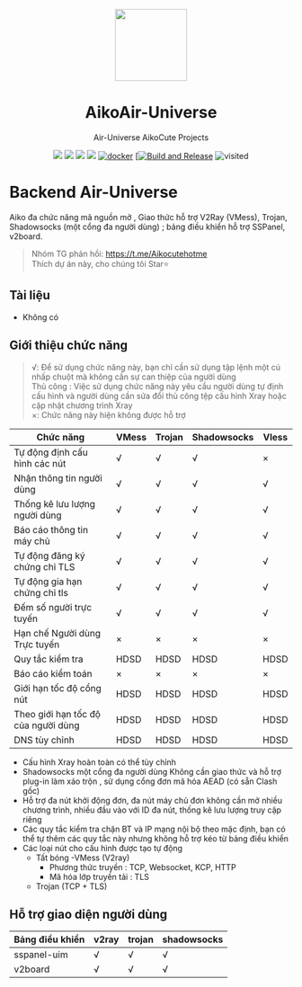 <p align="center"><img src="https://avatars.githubusercontent.com/u/91626055?v=4" width="128" /></p>

<div align="center">

# AikoAir-Universe
Air-Universe AikoCute Projects

[![](https://img.shields.io/badge/Telegram-group-green?style=flat-square)](https://t.me/aikocutehotme)
[![](https://img.shields.io/badge/Telegram-channel-blue?style=flat-square)](https://t.me/AikoCute_Support)
[![](https://img.shields.io/github/downloads/AikoAir-Universe/Air-Universe/total.svg?style=flat-square)](https://github.com/AikoAir-Univeverse/Air-Universe/releases)
[![](https://img.shields.io/github/v/release/AikoAir-Universe/Air-Universe?style=flat-square)](https://github.com/AikoAir-Univeverse/Air-Universe/releases)
[![docker](https://img.shields.io/docker/v/aikocute/airu?label=Docker%20image&sort=semver)](https://hub.docker.com/r/aikocute/airu)
[[![Build and Release](https://github.com/AikoAir-Universe/Air-Universe/actions/workflows/release.yml/badge.svg)](https://github.com/AikoAir-Universe/Air-Universe/actions/workflows/release.yml)
<img alt="visited" src="https://badges.pufler.dev/visits/AikoAir-Universe/Air-Universe"/>
</div>


# Backend Air-Universe

Aiko đa chức năng mã nguồn mở , Giao thức hỗ trợ V2Ray (VMess), Trojan, Shadowsocks (một cổng đa người dùng) ; bảng điều khiển hỗ trợ SSPanel, v2board.

> Nhóm TG phản hồi: https://t.me/Aikocutehotme <br>
> Thích dự án này, cho chúng tôi Star⭐

## Tài liệu

- Không có

## Giới thiệu chức năng

> √: Để sử dụng chức năng này, bạn chỉ cần sử dụng tập lệnh một cú nhấp chuột mà không cần sự can thiệp của người dùng <br>
> Thủ công : Việc sử dụng chức năng này yêu cầu người dùng tự định cấu hình và người dùng cần sửa đổi thủ công tệp cấu hình Xray hoặc cập nhật chương trình Xray <br>
> ×: Chức năng này hiện không được hỗ trợ



| Chức năng                          | VMess | Trojan | Shadowsocks | Vless |
| ---------------------------------- | ----- | ------ | ----------- | ----- |
| Tự động định cấu hình các nút      |  √    |  √     |  √          |   ×   |
| Nhận thông tin người dùng          |  √    |  √     |  √          |   √   |
| Thống kê lưu lượng người dùng      |  √    |  √     |  √          |   √   |
| Báo cáo thông tin máy chủ          |  √    |  √     |  √          |   √   |
| Tự động đăng ký chứng chỉ TLS      |  √    |  √     |  √          |   √   |
| Tự động gia hạn chứng chỉ tls      |  √    |  √     |  √          |   √   |
| Đếm số người trực tuyến            |  √    |  √     |  √          |   √   |
| Hạn chế Người dùng Trực tuyến      |  ×    |  ×     |  ×          |   ×   |
| Quy tắc kiểm tra                   | HDSD  | HDSD   |     HDSD    |  HDSD |
| Báo cáo kiểm toán                  |  ×    |  ×     |  ×          |   ×   |
| Giới hạn tốc độ cổng nút           | HDSD  | HDSD   |     HDSD    |  HDSD |
| Theo giới hạn tốc độ của người dùng| HDSD  | HDSD   |     HDSD    |  HDSD |
| DNS tùy chỉnh                      | HDSD  | HDSD   |     HDSD    |  HDSD |


- Cấu hình Xray hoàn toàn có thể tùy chỉnh
- Shadowsocks một cổng đa người dùng Không cần giao thức và hỗ trợ plug-in làm xáo trộn , sử dụng cổng đơn mã hóa AEAD (có sẵn Clash gốc)
- Hỗ trợ đa nút khởi động đơn, đa nút máy chủ đơn không cần mở nhiều chương trình, nhiều đầu vào với ID đa nút, thống kê lưu lượng truy cập riêng
- Các quy tắc kiểm tra chặn BT và IP mạng nội bộ theo mặc định, bạn có thể tự thêm các quy tắc này nhưng không hỗ trợ kéo từ bảng điều khiển
- Các loại nút cho cấu hình được tạo tự động
    - Tất bóng
    -VMess (V2ray)
      - Phương thức truyền : TCP, Websocket, KCP, HTTP
      - Mã hóa lớp truyền tải : TLS
    - Trojan (TCP + TLS)


## Hỗ trợ giao diện người dùng

| Bảng điều khiển     | v2ray | trojan | shadowsocks |
| ------------------- | ----- | ------ | ----------- |
| sspanel-uim         | √     | √      | √           |
| v2board             | √     | √      | √           |


